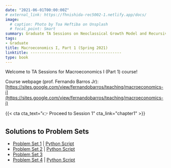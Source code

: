 ```yaml
---
date: "2021-06-01T00:00:00Z"
# external_link: https://fhnishida-rec5002-1.netlify.app/docs/
image:
  # caption: Photo by Toa Heftiba on Unsplash
  # focal_point: Smart
summary: Graduate TA Sessions on Neoclassical Growth Model and Recursive Methods.
tags:
- Graduate
title: Macroeconomics I, Part 1 (Spring 2021)
linktitle: ----------------------------------------
type: book
---
```



Welcome to TA Sessions for Macroeconomics I (Part 1) course!

Course webpage (prof. Fernando Barros Jr): [https://sites.google.com/view/fernandobarros/teaching/macroeconomics-i](https://sites.google.com/view/fernandobarros/teaching/macroeconomics-i)

{{< cta cta_text="👉 Proceed to Session 1" cta_link="chapter1" >}}




## Solutions to Problem Sets
- [Problem Set 1](Lista-1_Resolucao_v2.pdf) | [Python Script](Lista-1.py)
- [Problem Set 2](Lista-2_Resolucao.pdf) | [Python Script](Lista-2_v2.py)
- [Problem Set 3](Lista-3_Resolucao.pdf)
- [Problem Set 4](Lista-4_Resolucao_v2.pdf) | [Python Script](Lista-4.py)
